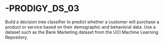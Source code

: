 # -PRODIGY_DS_03
Build a decision tree classifier to predict whether a customer will purchase a product or service based on their demographic and behavioral data. Use a dataset such as the Bank Marketing dataset from the UCI Machine Learning Repository.
